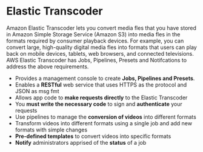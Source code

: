 # Elastic Transcoder

Amazon Elastic Transcoder lets you convert media fles that you have stored in Amazon Simple Storage Service (Amazon S3) into media fles in the formats required by consumer playback devices. For example, you can convert large, high-quality digital media fles into formats that users can play back on mobile devices, tablets, web browsers, and connected televisions. AWS Elastic Transcoder has Jobs, Pipelines, Presets and Notifcations to address the above requirements.

- Provides a management console to create **Jobs, Pipelines and Presets**.
- Enables a **RESTful** web service that uses HTTPS as the protocol and JSON as msg fmt
- Allows app code to **make requests directly** to the Elastic Transcoder
- You **must write the necessary code** to sign and **authenticate** your requests
- Use pipelines to manage the **conversion of videos** into different formats
- Transform videos into different formats using a single job and add new formats with simple changes
- **Pre-defined templates** to convert videos into specific formats
- **Notify** administrators apprised of the **status** of a job